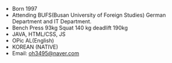 - Born 1997
- Attending BUFS(Busan University of Foreign Studies) German Department and IT Department.
- Bench Press 93kg Squat 140 kg deadlift 190kg
- JAVA, HTML/CSS, JS
- OPic AL(English)
- KOREAN (NATIVE)
- Email: oh3495@naver.com
